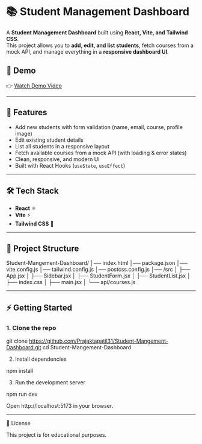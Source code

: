 # 📚 Student Management Dashboard

A **Student Management Dashboard** built using **React, Vite, and Tailwind CSS**.  
This project allows you to **add, edit, and list students**, fetch courses from a mock API, and manage everything in a **responsive dashboard UI**.  

## 🎥 Demo
👉 [Watch Demo Video](https://youtu.be/3-gnJuZR5VQ?si=MH9nuOEuOHBkd9MS)

---

## 🚀 Features
- Add new students with form validation (name, email, course, profile image)  
- Edit existing student details  
- List all students in a responsive layout  
- Fetch available courses from a mock API (with loading & error states)  
- Clean, responsive, and modern UI  
- Built with React Hooks (`useState`, `useEffect`)  

---

## 🛠 Tech Stack
- **React** ⚛️  
- **Vite** ⚡  
- **Tailwind CSS** 🎨  

---

## 📂 Project Structure

Student-Mangement-Dashboard/ │── index.html │── package.json │── vite.config.js │── tailwind.config.js │── postcss.config.js │── /src │    ├── App.jsx │    ├── Sidebar.jsx │    ├── StudentForm.jsx │    ├── StudentList.jsx │    ├── index.css │    ├── main.jsx │    └── api/courses.js

---

## ⚡ Getting Started

### 1. Clone the repo

git clone https://github.com/Prajaktapatil31/Student-Mangement-Dashboard.git
cd Student-Mangement-Dashboard

2. Install dependencies

npm install

3. Run the development server

npm run dev

Open http://localhost:5173 in your browser.

---

📜 License

This project is for educational purposes.
